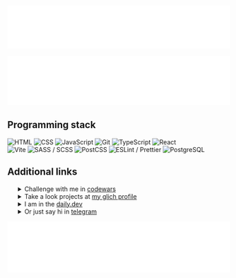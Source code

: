 
[![My name is maxim, I am a frontend developer. Here you can see when I joined github, how many followers I have and how much I contributed today.](/metrics.classic.svg)](https://t.me/tgxzz)

[![Here are my most used languages](/metrics.plugin.languages.svg)]([https://glitch.com/@maxim-klenov](https://t.me/tgxzz))

<h2>Programming stack</h2>
<div align="left"> <img src="https://img.shields.io/badge/HTML-E34F26?style=for-the-badge&logo=html5&logoColor=white" alt="HTML" /> <img src="https://img.shields.io/badge/CSS-1572B6?style=for-the-badge&logo=css3&logoColor=white" alt="CSS" /> <img src="https://img.shields.io/badge/JavaScript-F7DC6F?style=for-the-badge&logo=javascript&logoColor=black" alt="JavaScript" /> <img src="https://img.shields.io/badge/Git-F05032?style=for-the-badge&logo=git&logoColor=white" alt="Git" /> <img src="https://img.shields.io/badge/TypeScript-3178C6?style=for-the-badge&logo=typescript&logoColor=white" alt="TypeScript" /> <img src="https://img.shields.io/badge/React-61DAFB?style=for-the-badge&logo=react&logoColor=black" alt="React" /> </div>

<div align="left"> <img src="https://img.shields.io/badge/Vite-646CFF?style=for-the-badge&logo=vite&logoColor=white" alt="Vite" /> <img src="https://img.shields.io/badge/SASS-CC6699?style=for-the-badge&logo=sass&logoColor=white" alt="SASS / SCSS" /> <img src="https://img.shields.io/badge/PostCSS-DD3A0A?style=for-the-badge&logo=postcss&logoColor=white" alt="PostCSS" /> <img src="https://img.shields.io/badge/ESLint-4B32C3?style=for-the-badge&logo=eslint&logoColor=white" alt="ESLint / Prettier" /> <img src="https://img.shields.io/badge/PostgreSQL-4169E1?style=for-the-badge&logo=postgresql&logoColor=white" alt="PostgreSQL" /> </div>

<h2>Additional links</h2>
<ul color="#34383b">
  <details>
   <summary> Challenge with me in <a href="https://www.codewars.com/users/maxklenov" target="_black">codewars</a></summary>
   <img src="https://www.codewars.com/users/maxklenov/badges/large" width="400" alt="maxim codewars stats">
  </details>
  <details>
   <summary> Take a look projects at <a href="https://glitch.com/@maxim-klenov" target="_black">my glich profile</a></summary>
   <img src="/glitch_prof.png" width="450" alt="maxim glich profile">
  </details>
  </details>
  <details>
   <summary> I am in the <a href="https://dly.to/iAserb6OIiX" target="_black">daily.dev</a></summary>
   <a href="https://app.daily.dev/maxklenov"><img src="https://api.daily.dev/devcards/v2/g1wmm1fUgTK30Zh099RDA.png?type=wide&r=d4g" width="452" alt="Maxim's Dev Card"/></a>
  </details>
  <details>
   <summary> Or just say hi in <a href="https://t.me/tgxzz" target="_black">telegram</a></summary>
   Yo, what was I supposed to put in here? 
  </details>
</ul>
 
![Here are my metrics of my habits (when do I code, or what is the most active day of the week)](metrics.plugin.habits.facts.svg)
